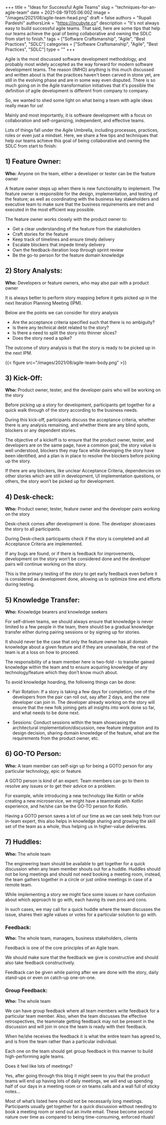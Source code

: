 +++
title = "Ideas for Successful Agile Teams"
slug = "techniques-for-an-agile-team"
date = 2021-08-19T05:06:00Z
image = "/images/2021/08/agile-team-head.png"
draft = false
authors = "Rupali Pardeshi"
authorsLink = "https://incubyte.co"
description = "It's not always easy to build successful agile teams. That said, here are some tips that help our teams achieve the goal of being collaborative and owning the SDLC from start to finish."
tags = ["Software Craftsmanship", "Agile", "Best Practices", "SDLC"]
categories = ["Software Craftsmanship", "Agile", "Best Practices", "SDLC"]
type = ""
+++

Agile is the most discussed software development methodology, and probably most widely accepted as the way forward for modern software development teams. The reason (IMHO) anything is this much discussed and written about is that the practices haven't been carved in stone yet, are still in the evolving phase and are in some way even disputed. There is so much going on in the Agile transformation initiatives that it's possible the definition of agile development is different from company to company.

So, we wanted to shed some light on what being a team with agile ideas really mean for us!

Mainly and most importantly, it is software development with a focus on collaboration and self-organizing, independent, and effective teams.

Lots of things fall under the Agile Umbrella, including processes, practices, roles or even just a mindset. Here, we share a few tips and techniques that help our teams achieve this goal of being collaborative and owning the SDLC from start to finish:

## 1) Feature Owner:

**Who:** Anyone on the team, either a developer or tester can be the feature owner

A feature owner steps up when there is new functionality to implement. The feature owner is responsible for the design, implementation, and testing of the feature; as well as coordinating with the business key stakeholders and executive team to make sure that the business requirements are met and executed in the most efficient way possible.

The feature owner works closely with the product owner to:

-   Get a clear understanding of the feature from the stakeholders
-   Craft stories for the feature
-   Keep track of timelines and ensure timely delivery
-   Escalate blockers that impede timely delivery
-   Own the feedback-iteration loop through sprint review
-   Be the go-to person for the feature domain knowledge

## 2) Story Analysts:

**Who:** Developers or feature owners, who may also pair with a product owner

It is always better to perform story mapping before it gets picked up in the next Iteration Planning Meeting (IPM).

Below are the points we can consider for story analysis

-   Are the acceptance criteria specified such that there is no ambiguity?
-   Is there any technical debt related to the story?
-   Is there a need to split the story into thinner slices?
-   Does the story need a spike?

The outcome of story analysis is that the story is ready to be picked up in the next IPM.

{{< figure src="/images/2021/08/agile-team-body.png" >}}

## 3) Kick-Off:

**Who:** Product owner, tester, and the developer pairs who will be working on the story

Before picking up a story for development, participants get together for a quick walk through of the story according to the business needs.

During this kick-off, participants discuss the acceptance criteria, whether there is any analysis remaining, and whether there are any blind spots, blockers or any dependent stories.

The objective of a kickoff is to ensure that the product owner, tester, and developers are on the same page, have a common goal, the story value is well understood, blockers they may face while developing the story have been identified, and a plan is in place to resolve the blockers before picking up the story.

If there are any blockers, like unclear Acceptance Criteria, dependencies on other stories which are still in development, UI implementation questions, or others, the story won’t be picked up for development.

## 4) Desk-check:

**Who:** Product owner, tester, feature owner and the developer pairs working on the story

Desk-check comes after development is done. The developer showcases the story to all participants.

During Desk-check participants check if the story is completed and all Acceptance Criteria are implemented.

If any bugs are found, or if there is feedback for improvements, development on the story won’t be considered done and the developer pairs will continue working on the story.

This is the primary testing of the story to get early feedback even before it is considered as development done, allowing us to optimize time and efforts during testing.

## 5) Knowledge Transfer:

**Who:** Knowledge bearers and knowledge seekers

For self-driven teams, we should always ensure that knowledge is never limited to a few people in the team, there should be a gradual knowledge transfer either during pairing sessions or by signing up for stories.

It should never be the case that only the feature owner has all domain knowledge about a given feature and if they are unavailable, the rest of the team is at a loss on how to proceed.

The responsibility of a team member here is two-fold - to transfer gained knowledge within the team and to ensure acquiring knowledge of any technology/feature which they don’t know much about.

To avoid knowledge hoarding, the following things can be done:

-   Pair Rotation: If a story is taking a few days for completion, one of the developers from the pair can roll out, say after 2 days, and the new developer can join in. The developer already working on the story will ensure that the new folk joining gets all insights into work done so far, and what needs to be done next.

-   Sessions: Conduct sessions within the team showcasing the architectural implementation/discussion, new feature integration and its design decision, sharing domain knowledge of the feature, what are the requirements from the product owner, etc.

## 6) GO-TO Person:

**Who:** A team member can self-sign up for being a GOTO person for any particular technology, epic or feature.

A GOTO person is kind of an expert. Team members can go to them to resolve any issues or to get their advice on a problem.

For example, while introducing a new technology like Kotlin or while creating a new microservice, we might have a teammate with Kotlin experience, and he/she can be the GO-TO person for Kotlin.

Having a GOTO person saves a lot of our time as we can seek help from our in-team expert, this also helps in knowledge sharing and growing the skill set of the team as a whole, thus helping us in higher-value deliveries.

## 7) Huddles:

**Who:** The whole team

The engineering team should be available to get together for a quick discussion when any team member shouts out for a huddle. Huddles should not be long meetings and should not need booking a meeting room, instead, the team gathers together in a circle or just online meetings in case of a remote team.

While implementing a story we might face some issues or have confusion about which approach to go with, each having its own pros and cons.

In such cases, we may call for a quick huddle where the team discusses the issue, shares their agile values or votes for a particular solution to go with.

### Feedback:

**Who:** The whole team, managers, business stakeholders, clients

Feedback is one of the core principles of an Agile team.

We should make sure that the feedback we give is constructive and should also take feedback constructively.

Feedback can be given while pairing after we are done with the story, daily stand-ups or even on catch-up one-on-one.

### Group Feedback:

**Who:** The whole team

We can have group feedback where all team members write feedback for a particular team member. Also, when the team discusses the effective retrospectives, the teammate getting feedback may not be present in the discussion and will join in once the team is ready with their feedback.

When he/she receives the feedback it is what the entire team has agreed to, and is from the team rather than a particular individual.

Each one on the team should get group feedback in this manner to build high-performing agile teams.

Does it feel like lots of meetings?

Yes, after going through this blog it might seem to you that the product teams will end up having lots of daily meetings, we will end up spending half of our days in a meeting room or on teams calls and a wall full of sticky notes...

Most of what’s listed here should not be necessarily long meetings. Participants usually get together for a quick discussion without needing to book a meeting room or send out an invite email. These become second nature over time as compared to being time-consuming, enforced rituals!
